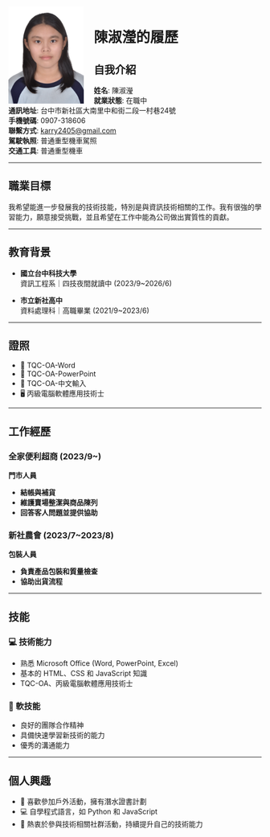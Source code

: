 <img src="https://github.com/suuuyin/my-resume/blob/main/6570-0907318606%20%E6%8B%B7%E8%B2%9D.jpg?raw=true" alt="陳淑瀅" style="float: left; width: 150px; margin-right: 20px;">

# 陳淑瀅的履歷

## 自我介紹
**姓名**: 陳淑瀅  
**就業狀態**: 在職中  
**通訊地址**: 台中市新社區大南里中和街二段一村巷24號  
**手機號碼**: 0907-318606  
**聯繫方式**: [karry2405@gmail.com](mailto:karry2405@gmail.com)  
**駕駛執照**: 普通重型機車駕照  
**交通工具**: 普通重型機車  

---

## 職業目標
我希望能進一步發展我的技術技能，特別是與資訊技術相關的工作。我有很強的學習能力，願意接受挑戰，並且希望在工作中能為公司做出實質性的貢獻。

---

## 教育背景
- **國立台中科技大學**  
  資訊工程系｜四技夜間就讀中 (2023/9~2026/6)

- **市立新社高中**  
  資料處理科｜高職畢業 (2021/9~2023/6)

---

## 證照
- 📝 TQC-OA-Word  
- 📝 TQC-OA-PowerPoint  
- 📝 TQC-OA-中文輸入  
- 🖥️ 丙級電腦軟體應用技術士

---

## 工作經歷

### **全家便利超商** (2023/9~)  
**門市人員**  
- **結帳與補貨**  
- **維護賣場整潔與商品陳列**  
- **回答客人問題並提供協助**

### **新社農會** (2023/7~2023/8)  
**包裝人員**  
- **負責產品包裝和質量檢查**  
- **協助出貨流程**

---

## 技能

### 💻 技術能力
- 熟悉 Microsoft Office (Word, PowerPoint, Excel)
- 基本的 HTML、CSS 和 JavaScript 知識
- TQC-OA、丙級電腦軟體應用技術士

### 🤝 軟技能
- 良好的團隊合作精神
- 具備快速學習新技術的能力
- 優秀的溝通能力

---

## 個人興趣
- 🌊 喜歡參加戶外活動，擁有潛水證書計劃
- 💻 自學程式語言，如 Python 和 JavaScript
- 🔧 熱衷於參與技術相關社群活動，持續提升自己的技術能力
